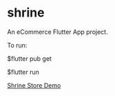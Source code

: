 # shrine

An eCommerce Flutter App project.

To run:

$flutter pub get

$flutter run

[Shrine Store Demo](demo/shrine_store.gif)




